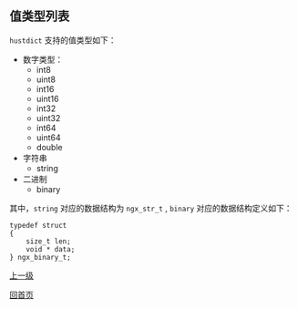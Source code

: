 值类型列表
----------

`hustdict` 支持的值类型如下：  

* 数字类型：
	* int8
	* uint8
	* int16
	* uint16
	* int32
	* uint32
	* int64
	* uint64
	* double
* 字符串
	* string
* 二进制
	* binary

其中，`string` 对应的数据结构为 `ngx_str_t` , `binary` 对应的数据结构定义如下：

    typedef struct
	{
	    size_t len;
	    void * data;
	} ngx_binary_t;

[上一级](../hustdict.md)

[回首页](../../index.md)